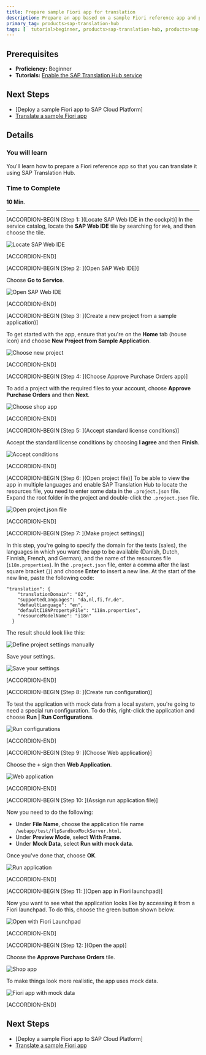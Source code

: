 ```yaml
---
title: Prepare sample Fiori app for translation
description: Prepare an app based on a sample Fiori reference app and prepare it for translation with SAP Translation Hub.
primary_tag: products>sap-translation-hub
tags: [  tutorial>beginner, products>sap-translation-hub, products>sap-cloud-platform, topic>sapui5 ]
---
```


## Prerequisites  
 - **Proficiency:** Beginner
 - **Tutorials:** [Enable the SAP Translation Hub service](https://www.sap.com/developer/tutorials/sth-enable.html)

## Next Steps
- [Deploy a sample Fiori app to SAP Cloud Platform]
- [Translate a sample Fiori app](https://www.sap.com/developer/tutorials/sth-translate-fiori-app.html)

## Details
### You will learn  
You'll learn how to prepare a Fiori reference app so that you can translate it using SAP Translation Hub.

### Time to Complete
**10 Min**.

---
[ACCORDION-BEGIN [Step 1: ](Locate SAP Web IDE in the cockpit)]
In the service catalog, locate the **SAP Web IDE** tile by searching for `Web`, and then choose the tile.

![Locate SAP Web IDE](sth-prep-locate-IDE.png)


[ACCORDION-END]

[ACCORDION-BEGIN [Step 2: ](Open SAP Web IDE)]

Choose **Go to Service**.

![Open SAP Web IDE](sth-prep-open-IDE.png)


[ACCORDION-END]

[ACCORDION-BEGIN [Step 3: ](Create a new project from a sample application)]

To get started with the app, ensure that you're on the **Home** tab (house icon) and choose **New Project from Sample Application**.

![Choose new project](sth-prep-new-proj.png)


[ACCORDION-END]

[ACCORDION-BEGIN [Step 4: ](Choose Approve Purchase Orders app)]

To add a project with the required files to your account, choose **Approve Purchase Orders** and then **Next**.

![Choose shop app](sth-prep-choose-Approve-Purchase-order.png)


[ACCORDION-END]

[ACCORDION-BEGIN [Step 5: ](Accept standard license conditions)]

Accept the standard license conditions by choosing **I agree** and then **Finish**.

![Accept conditions](sth-prep-accept-condits.png)


[ACCORDION-END]

[ACCORDION-BEGIN [Step 6: ](Open project file)]
To be able to view the app in multiple languages and enable SAP Translation Hub to locate the resources file, you need to enter some data in the `.project.json` file. Expand the root folder in the project and double-click the `.project.json` file.

![Open project.json file](sth-prep-project-json.png)

[ACCORDION-END]

[ACCORDION-BEGIN [Step 7: ](Make project settings)]

In this step, you're going to specify the domain for the texts (sales), the languages in which you want the app to be available (Danish, Dutch, Finnish, French, and German), and the name of the resources file (`i18n.properties`).
In the `.project.json` file, enter a comma after the last square bracket (`]`) and choose **Enter** to insert a new line. At the start of the new line, paste the following code:

```
"translation": {
    "translationDomain": "02",
    "supportedLanguages": "da,nl,fi,fr,de",
    "defaultLanguage": "en",
    "defaultI18NPropertyFile": "i18n.properties",
    "resourceModelName": "i18n"
  }
```
The result should look like this:

![Define project settings manually](sth-prep-manual-project-settings.png)

Save your settings.

![Save your settings](sth-save.png)

[ACCORDION-END]

[ACCORDION-BEGIN [Step 8: ](Create run configuration)]

To test the application with mock data from a local system, you're going to need a special run configuration. To do this, right-click the application and choose **Run | Run Configurations**.

![Run configurations](sth-prep-run-configs.png)


[ACCORDION-END]

[ACCORDION-BEGIN [Step 9: ](Choose Web application)]

Choose the **+** sign then **Web Application**.

![Web application](sth-prep-web-application.png)


[ACCORDION-END]

[ACCORDION-BEGIN [Step 10: ](Assign run application file)]

Now you need to do the following:

- Under **File Name**, choose the application file name `/webapp/test/flpSandboxMockServer.html`.
- Under **Preview Mode**, select **With Frame**.
- Under **Mock Data**, select **Run with mock data**.

Once you've done that, choose **OK**.

![Run application](sth-prep-run-application.png)


[ACCORDION-END]

[ACCORDION-BEGIN [Step 11: ](Open app in Fiori launchpad)]

Now you want to see what the application looks like by accessing it from a Fiori launchpad. To do this, choose the green button shown below.

![Open with Fiori Launchpad](sth-prep-run-Fiori-LP.png)


[ACCORDION-END]

[ACCORDION-BEGIN [Step 12: ](Open the app)]

Choose the **Approve Purchase Orders** tile.

![Shop app](sth-prep-Fiori-LP-products.png)

To make things look more realistic, the app uses mock data.

![Fiori app with mock data](sth-prep-mock-data.png)


[ACCORDION-END]


## Next Steps
- [Deploy a sample Fiori app to SAP Cloud Platform]
- [Translate a sample Fiori app](https://www.sap.com/developer/tutorials/sth-translate-fiori-app.html)
